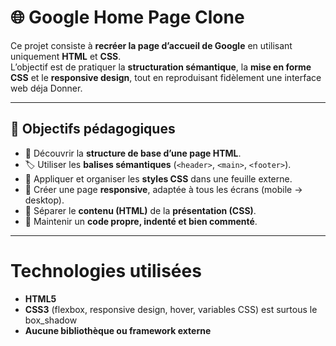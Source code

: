 # 🌐 Google Home Page Clone

Ce projet consiste à **recréer la page d’accueil de Google** en utilisant uniquement **HTML** et **CSS**.  
L’objectif est de pratiquer la **structuration sémantique**, la **mise en forme CSS** et le **responsive design**, tout en reproduisant fidèlement une interface web déja Donner.

---

## 🎯 Objectifs pédagogiques

- 🧱 Découvrir la **structure de base d’une page HTML**.  
- 🏷️ Utiliser les **balises sémantiques** (`<header>`, `<main>`, `<footer>`).  
- 🎨 Appliquer et organiser les **styles CSS** dans une feuille externe.  
- 📱 Créer une page **responsive**, adaptée à tous les écrans (mobile → desktop).  
- 🧩 Séparer le **contenu (HTML)** de la **présentation (CSS)**.  
- 🧼 Maintenir un **code propre, indenté et bien commenté**.

---

# Technologies utilisées

- **HTML5**  
- **CSS3** (flexbox, responsive design, hover, variables CSS) est surtous le box_shadow
- **Aucune bibliothèque ou framework externe**



